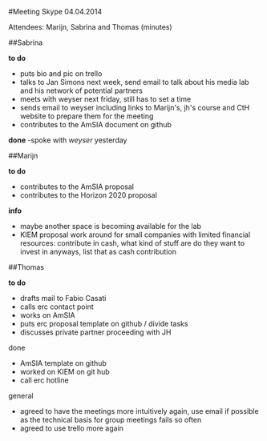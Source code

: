 #Meeting Skype 04.04.2014

Attendees: Marijn, Sabrina and Thomas (minutes)

##Sabrina 

**to do**
- puts bio and pic on trello
- talks to Jan Simons next week, send email to talk about his media lab and his network of potential partners
- meets with weyser next friday, still has to set a time
- sends email to weyser including links to Marijn's, jh's course and CtH website to prepare them for the meeting
- contributes to the AmSIA document on github 

**done**
-spoke with *weyser* yesterday


##Marijn

**to do**
- contributes to the AmSIA proposal
- contributes to the Horizon 2020 proposal

**info**
- maybe another space is becoming available for the lab
- KIEM proposal work around for small companies with limited financial resources: contribute in cash, what kind of stuff 
are do they want to invest in anyways, list that as cash contribution


##Thomas

**to do**
- drafts mail to Fabio Casati
- calls erc contact point 
- works on AmSIA
- puts erc proposal template on github / divide tasks
- discusses private partner proceeding with JH

done
- AmSIA template on github
- worked on KIEM on git hub
- call erc hotline

general 
- agreed to have the meetings more intuitively again, use email if possible as the technical basis for group meetings 
fails so often
- agreed to use trello more again 
